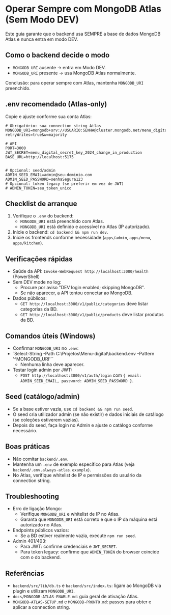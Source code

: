 # Operar Sempre com MongoDB Atlas (Sem Modo DEV)

Este guia garante que o backend usa SEMPRE a base de dados MongoDB Atlas e nunca entra em modo DEV.

## Como o backend decide o modo
- `MONGODB_URI` ausente → entra em Modo DEV.
- `MONGODB_URI` presente → usa MongoDB Atlas normalmente.

Conclusão: para operar sempre com Atlas, mantenha `MONGODB_URI` preenchido.

## .env recomendado (Atlas-only)
Copie e ajuste conforme sua conta Atlas:

```
# Obrigatório: sua connection string Atlas
MONGODB_URI=mongodb+srv://USUARIO:SENHA@cluster.mongodb.net/menu_digital?retryWrites=true&w=majority

# API
PORT=3000
JWT_SECRET=menu_digital_secret_key_2024_change_in_production
BASE_URL=http://localhost:5175


# Opcional: seed/admin
ADMIN_SEED_EMAIL=admin@seu-dominio.com
ADMIN_SEED_PASSWORD=senhaSegura123
# Opcional: token legacy (se preferir em vez de JWT)
# ADMIN_TOKEN=seu_token_unico
```

## Checklist de arranque
1. Verifique o `.env` do backend:
   - `MONGODB_URI` está preenchido com Atlas.
   - `MONGODB_URI` está definido e acessível no Atlas (IP autorizado).
2. Inicie o backend: `cd backend && npm run dev`.
3. Inicie os frontends conforme necessidade (`apps/admin`, `apps/menu`, `apps/kitchen`).

## Verificações rápidas
- Saúde da API: `Invoke-WebRequest http://localhost:3000/health` (PowerShell)
- Sem DEV mode no log:
  - Procure por aviso "DEV login enabled; skipping MongoDB".
  - Se não aparecer, a API tentou conectar ao MongoDB.
- Dados públicos:
  - `GET http://localhost:3000/v1/public/categories` deve listar categorias da BD.
  - `GET http://localhost:3000/v1/public/products` deve listar produtos da BD.

## Comandos úteis (Windows)
- Confirmar `MONGODB_URI` no `.env`:
- `Select-String -Path C:\Projetos\Menu-digital\backend\.env -Pattern '^MONGODB_URI'``
  - Nenhuma linha deve aparecer.
- Testar login admin por JWT:
  - `POST http://localhost:3000/v1/auth/login` com `{ email: ADMIN_SEED_EMAIL, password: ADMIN_SEED_PASSWORD }`.

## Seed (catálogo/admin)
- Se a base estiver vazia, use `cd backend && npm run seed`.
- O seed cria utilizador admin (se não existir) e dados iniciais de catálogo (se coleções estiverem vazias).
- Depois do seed, faça login no Admin e ajuste o catálogo conforme necessário.

## Boas práticas
- Não comitar `backend/.env`.
- Mantenha um `.env` de exemplo específico para Atlas (veja `backend/.env.always-atlas.example`).
- No Atlas, verifique whitelist de IP e permissões do usuário da connection string.

## Troubleshooting
- Erro de ligação Mongo:
  - Verifique `MONGODB_URI` e whitelist de IP no Atlas.
  - Garanta que `MONGODB_URI` está correto e que o IP da máquina está autorizado no Atlas.
- Endpoints públicos vazios:
  - Se a BD estiver realmente vazia, execute `npm run seed`.
- Admin 401/403:
  - Para JWT: confirme credenciais e `JWT_SECRET`.
  - Para token legacy: confirme que `ADMIN_TOKEN` do browser coincide com o do backend.

## Referências
- `backend/src/lib/db.ts` e `backend/src/index.ts`: ligam ao MongoDB via plugin e utilizam `MONGODB_URI`.
- `docs/MONGODB-ATLAS-ENABLE.md`: guia geral de ativação Atlas.
- `MONGODB-ATLAS-SETUP.md` e `MONGODB-PRONTO.md`: passos para obter e aplicar a connection string.